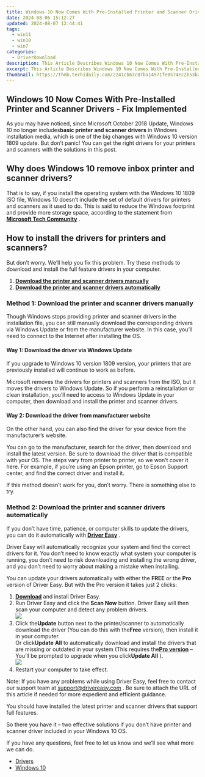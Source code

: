 ```yaml
---
title: Windows 10 Now Comes With Pre-Installed Printer and Scanner Drivers - Fix Implemented
date: 2024-08-06 15:12:27
updated: 2024-08-07 12:44:41
tags:
  - win11
  - win10
  - win7
categories:
  - DriverDownload
description: This Article Describes Windows 10 Now Comes With Pre-Installed Printer and Scanner Drivers - Fix Implemented
excerpt: This Article Describes Windows 10 Now Comes With Pre-Installed Printer and Scanner Drivers - Fix Implemented
thumbnail: https://thmb.techidaily.com/2241cb63c07ba14971fe0574ec2b53b239df58241996fcf78b83d8a047d570ec.jpeg
---
```


## Windows 10 Now Comes With Pre-Installed Printer and Scanner Drivers - Fix Implemented

As you may have noticed, since Microsoft October 2018 Update, Windows 10 no longer includes**basic printer and scanner drivers** in Windows installation media, which is one of the big changes with Windows 10 version 1809 update. But don’t panic! You can get the right drivers for your printers and scanners with the solutions in this post.

## Why does Windows 10 remove inbox printer and scanner drivers?

 That is to say, if you install the operating system with the Windows 10 1809 ISO file, Windows 10 doesn’t include the set of default drivers for printers and scanners as it used to do. This is said to  reduce the Windows footprint and provide more storage space, according to the statement from **[Microsoft Tech Community](https://techcommunity.microsoft.com/t5/Windows-IT-Pro-Blog/What-s-new-in-printing-in-Windows-10-version-1809/ba-p/267182)**  .

## How to install the drivers for printers and scanners?

 But don’t worry. We’ll help you fix this problem. Try these methods to download and install the full feature drivers in your computer.

1. [**Download the printer and scanner drivers manually**](https://tools.techidaily.com/drivereasy/download/)
2. [**Download the printer and scanner drivers automatically**](https://tools.techidaily.com/drivereasy/download/)

### Method 1: Download the printer and scanner drivers manually

 Though Windows stops providing printer and scanner drivers in the installation file, you can still manually download the corresponding drivers via Windows Update or from the manufacturer website. In this case, you’ll need to connect to the Internet after installing the OS.

#### Way 1: Download the driver via Windows Update

 If you upgrade to Windows 10 version 1809 version, your printers that are previously installed will continue to work as before.

 Microsoft removes the drivers for printers and scanners from the ISO, but it moves the drivers to Windows Update. So if you perform a reinstallation or clean installation, you’ll need to access to Windows Update in your computer, then download and install the printer and scanner drivers.

#### Way 2: Download the driver from manufacturer website

 On the other hand, you can also find the driver for your device from the manufacturer’s website.

 You can go to the manufacturer, search for the driver, then download and install the latest version. Be sure to download the driver that is compatible with your OS. The steps vary from printer to printer, so we won’t cover it here. For example, if you’re using an Epson printer, go to Epson Support center, and find the correct driver and install it.

 If this method doesn’t work for you, don’t worry. There is something else to try.

### Method 2: Download the printer and scanner drivers automatically

 If you don’t have time, patience, or computer skills to update the drivers, you can do it automatically with **[Driver Easy](https://tools.techidaily.com/drivereasy/download/)**  .

 Driver Easy will automatically recognize your system and find the correct drivers for it. You don’t need to know exactly what system your computer is running, you don’t need to risk downloading and installing the wrong driver, and you don’t need to worry about making a mistake when installing.

 You can update your drivers automatically with either the **FREE**  or the **Pro**  version of Driver Easy. But with the Pro version it takes just 2 clicks:

1. **[Download](https://tools.techidaily.com/drivereasy/download/)**  and install Driver Easy.
2. Run Driver Easy and click the **Scan Now** button. Driver Easy will then scan your computer and detect any problem drivers.  
![](https://images.drivereasy.com/wp-content/uploads/2018/10/img_5bbc7ea60b4d7.jpg)
3. Click the**Update** button next to the printer/scanner to automatically download the driver (You can do this with the**Free** version), then install it in your computer.  
 Or click**Update** **All** to automatically download and install the drivers that are missing or outdated in your system (This requires the[**Pro version**](https://tools.techidaily.com/drivereasy/download/) – You’ll be prompted to upgrade when you click**Update All** ).  
![](https://images.drivereasy.com/wp-content/uploads/2018/10/img_5bbc7f3ec36ee.jpg)
4. Restart your computer to take effect.

 Note: If you have any problems while using Driver Easy, feel free to contact our support team at [support@drivereasy.com](https://tools.techidaily.com/drivereasy/download/) . Be sure to attach the URL of this article if needed for more expedient and efficient guidance.

 You should have installed the latest printer and scanner drivers that support full features.

 So there you have it – two effective solutions if you don’t have printer and scanner driver included in your Windows 10 OS.

 If you have any questions, feel free to let us know and we’ll see what more we can do.

* [Drivers](https://tools.techidaily.com/drivereasy/download/)
* [Windows 10](https://tools.techidaily.com/drivereasy/download/)

<ins class="adsbygoogle"
     style="display:block"
     data-ad-format="autorelaxed"
     data-ad-client="ca-pub-7571918770474297"
     data-ad-slot="1223367746"></ins>



<ins class="adsbygoogle"
     style="display:block"
     data-ad-client="ca-pub-7571918770474297"
     data-ad-slot="8358498916"
     data-ad-format="auto"
     data-full-width-responsive="true"></ins>
